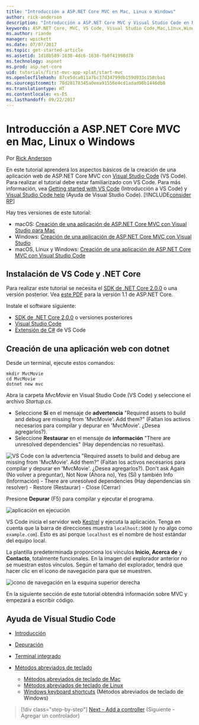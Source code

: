 ```yaml
---
title: "Introducción a ASP.NET Core MVC en Mac, Linux o Windows"
author: rick-anderson
description: "Introducción a ASP.NET Core MVC y Visual Studio Code en Mac, Linux y Windows"
keywords: ASP.NET Core, MVC, VS Code, Visual Studio Code,Mac,Linux,Windows
ms.author: riande
manager: wpickett
ms.date: 07/07/2017
ms.topic: get-started-article
ms.assetid: 1d18b589-1638-4dc6-1638-fb0f41998d78
ms.technology: aspnet
ms.prod: asp.net-core
uid: tutorials/first-mvc-app-xplat/start-mvc
ms.openlocfilehash: 87ce5dca011a7bc37d34799db159d933c158cba1
ms.sourcegitcommit: 78d28178345a0eea91556e4cd1adad98b1446db8
ms.translationtype: HT
ms.contentlocale: es-ES
ms.lasthandoff: 09/22/2017
---
```

# <a name="getting-started-with-aspnet-core-mvc--on-mac-linux-or-windows"></a>Introducción a ASP.NET Core MVC en Mac, Linux o Windows

Por [Rick Anderson](https://twitter.com/RickAndMSFT)

En este tutorial aprenderá los aspectos básicos de la creación de una aplicación web de ASP.NET Core MVC con [Visual Studio Code](https://code.visualstudio.com) (VS Code). Para realizar el tutorial debe estar familiarizado con VS Code. Para más información, vea [Getting started with VS Code](https://code.visualstudio.com/docs) (Introducción a VS Code) y [Visual Studio Code help](#visual-studio-code-help) (Ayuda de Visual Studio Code). [!INCLUDE[consider RP](../../includes/razor.md)]

Hay tres versiones de este tutorial:

* macOS: [Creación de una aplicación de ASP.NET Core MVC con Visual Studio para Mac](xref:tutorials/first-mvc-app-mac/start-mvc)
* Windows: [Creación de una aplicación de ASP.NET Core MVC con Visual Studio](xref:tutorials/first-mvc-app/start-mvc)
* macOS, Linux y Windows: [Creación de una aplicación de ASP.NET Core MVC con Visual Studio Code](xref:tutorials/first-mvc-app-xplat/start-mvc) 

## <a name="install-vs-code-and-net-core"></a>Instalación de VS Code y .NET Core

Para realizar este tutorial se necesita el [SDK de .NET Core 2.0.0](https://www.microsoft.com/net/core) o una versión posterior. Vea [este PDF](https://github.com/aspnet/Docs/blob/master/aspnetcore/tutorials/first-mvc-app-mac/start-mvc/8-23-17.pdf) para la versión 1.1 de ASP.NET Core.

Instale el software siguiente:

* [SDK de .NET Core 2.0.0](https://www.microsoft.com/net/core) o versiones posteriores
* [Visual Studio Code](https://code.visualstudio.com)
* [Extensión de C#](https://marketplace.visualstudio.com/items?itemName=ms-vscode.csharp) de VS Code 

## <a name="create-a-web-app-with-dotnet"></a>Creación de una aplicación web con dotnet

Desde un terminal, ejecute estos comandos:

```console
mkdir MvcMovie
cd MvcMovie
dotnet new mvc
```

Abra la carpeta *MvcMovie* en Visual Studio Code (VS Code) y seleccione el archivo *Startup.cs*.

- Seleccione **Sí** en el mensaje de **advertencia** "Required assets to build and debug are missing from 'MvcMovie'. Add them?" (Faltan los activos necesarios para compilar y depurar en 'MvcMovie'. ¿Desea agregarlos?).
- Seleccione **Restaurar** en el mensaje de **información** "There are unresolved dependencies" (Hay dependencias no resueltas).

![VS Code con la advertencia "Required assets to build and debug are missing from 'MvcMovie'. Add them?" (Faltan los activos necesarios para compilar y depurar en 'MvcMovie'. ¿Desea agregarlos?). Don't ask Again (No volver a preguntar), Not Now (Ahora no), Yes (Sí) y también Info (Información) - There are unresolved dependencies (Hay dependencias sin resolver) - Restore (Restaurar) - Close (Cerrar)](../web-api-vsc/_static/vsc_restore.png)

Presione **Depurar** (F5) para compilar y ejecutar el programa.

![aplicación en ejecución](../first-mvc-app/start-mvc/_static/1.png)

VS Code inicia el servidor web [Kestrel](xref:fundamentals/servers/kestrel) y ejecuta la aplicación. Tenga en cuenta que la barra de direcciones muestra `localhost:5000` (y no algo como `example.com`). Esto es así porque `localhost` es el nombre de host estándar del equipo local.

La plantilla predeterminada proporciona los vínculos **Inicio, Acerca de** y **Contacto**, totalmente funcionales. En la imagen del explorador anterior no se muestran estos vínculos. Según el tamaño del explorador, tendrá que hacer clic en el icono de navegación para que se muestren.

![icono de navegación en la esquina superior derecha](../first-mvc-app/start-mvc/_static/2.png)

En la siguiente sección de este tutorial obtendrá información sobre MVC y empezará a escribir código.

## <a name="visual-studio-code-help"></a>Ayuda de Visual Studio Code

- [Introducción](https://code.visualstudio.com/docs)
- [Depuración](https://code.visualstudio.com/docs/editor/debugging)
- [Terminal integrado](https://code.visualstudio.com/docs/editor/integrated-terminal)
- [Métodos abreviados de teclado](https://code.visualstudio.com/docs/getstarted/keybindings#_keyboard-shortcuts-reference)

  - [Métodos abreviados de teclado de Mac](https://code.visualstudio.com/shortcuts/keyboard-shortcuts-macos.pdf)
  - [Métodos abreviados de teclado de Linux](https://code.visualstudio.com/shortcuts/keyboard-shortcuts-linux.pdf)
  - [Windows keyboard shortcuts](https://code.visualstudio.com/shortcuts/keyboard-shortcuts-windows.pdf) (Métodos abreviados de teclado de Windows)

>[!div class="step-by-step"]
[Next - Add a controller](adding-controller.md) (Siguiente - Agregar un controlador)
